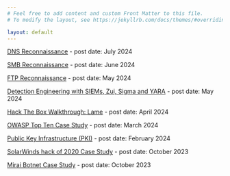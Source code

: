```yaml
---
# Feel free to add content and custom Front Matter to this file.
# To modify the layout, see https://jekyllrb.com/docs/themes/#overriding-theme-defaults

layout: default
---
```


[DNS Reconnaissance](https://downeg.ie/docs/dns.html) - post date: July 2024

[SMB Reconnaissance](https://downeg.ie/docs/smb.html) - post date: June 2024

[FTP Reconnaissance](https://downeg.ie/docs/ftp.html) - post date: May 2024

[Detection Engineering with SIEMs, Zui, Sigma and YARA](https://downeg.ie/docs/siem.html) - post date: May 2024

[Hack The Box Walkthrough: Lame](https://downeg.ie/docs/lame.html) - post date: April 2024

[OWASP Top Ten Case Study](https://downeg.ie/docs/owasp.html) - post date: March 2024

[Public Key Infrastructure (PKI)](https://downeg.ie/docs/pki.html) - post date: February 2024

[SolarWinds hack of 2020 Case Study](https://downeg.ie/docs/solarwinds.html) - post date: October 2023

[Mirai Botnet Case Study](https://downeg.ie/docs/mirai.html) - post date: October 2023
